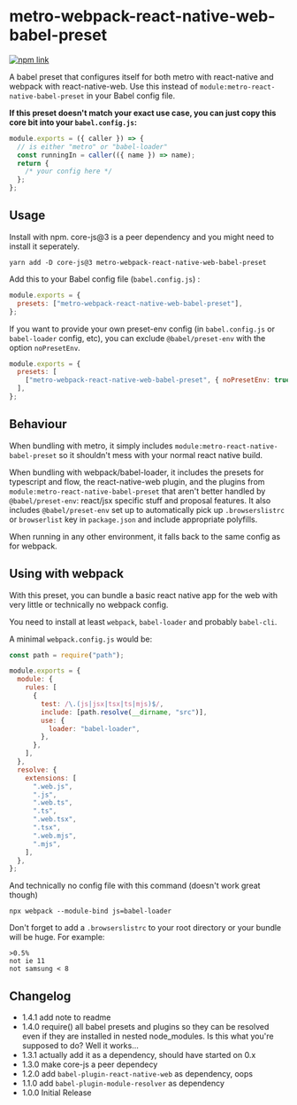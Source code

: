 # metro-webpack-react-native-web-babel-preset

[![npm link](https://img.shields.io/npm/v/@kall/babel-preset-react-native-web-quick.svg)](https://www.npmjs.com/package/@kall/babel-preset-react-native-web-quick)

A babel preset that configures itself for both metro with react-native and webpack with react-native-web. Use this instead of `module:metro-react-native-babel-preset` in your Babel config file.

**If this preset doesn't match your exact use case, you can just copy this core bit into your `babel.config.js`:**

```js
module.exports = ({ caller }) => {
  // is either "metro" or "babel-loader"
  const runningIn = caller(({ name }) => name);
  return {
    /* your config here */
  };
};
```

## Usage

Install with npm. core-js@3 is a peer dependency and you might need to install it seperately.

```
yarn add -D core-js@3 metro-webpack-react-native-web-babel-preset
```

Add this to your Babel config file (`babel.config.js`) :

```js
module.exports = {
  presets: ["metro-webpack-react-native-web-babel-preset"],
};
```

If you want to provide your own preset-env config (in `babel.config.js` or `babel-loader` config, etc), you can exclude `@babel/preset-env` with the option `noPresetEnv`.

```js
module.exports = {
  presets: [
    ["metro-webpack-react-native-web-babel-preset", { noPresetEnv: true }],
  ],
};
```

## Behaviour

When bundling with metro, it simply includes `module:metro-react-native-babel-preset` so it shouldn't mess with your normal react native build.

When bundling with webpack/babel-loader, it includes the presets for typescript and flow, the react-native-web plugin, and the plugins from `module:metro-react-native-babel-preset` that aren't better handled by `@babel/preset-env`: react/jsx specific stuff and proposal features. It also includes `@babel/preset-env` set up to automatically pick up `.browserslistrc` or `browserlist` key in `package.json` and include appropriate polyfills.

When running in any other environment, it falls back to the same config as for webpack.

## Using with webpack

With this preset, you can bundle a basic react native app for the web with very little or technically no webpack config.

You need to install at least `webpack`, `babel-loader` and probably `babel-cli`.

A minimal `webpack.config.js` would be:

```js
const path = require("path");

module.exports = {
  module: {
    rules: [
      {
        test: /\.(js|jsx|tsx|ts|mjs)$/,
        include: [path.resolve(__dirname, "src")],
        use: {
          loader: "babel-loader",
        },
      },
    ],
  },
  resolve: {
    extensions: [
      ".web.js",
      ".js",
      ".web.ts",
      ".ts",
      ".web.tsx",
      ".tsx",
      ".web.mjs",
      ".mjs",
    ],
  },
};
```

And technically no config file with this command (doesn't work great though)

```
npx webpack --module-bind js=babel-loader
```

Don't forget to add a `.browserslistrc` to your root directory or your bundle will be huge. For example:

```
>0.5%
not ie 11
not samsung < 8
```

## Changelog

- 1.4.1 add note to readme
- 1.4.0 require() all babel presets and plugins so they can be resolved even if they are installed in nested node_modules. Is this what you're supposed to do? Well it works...
- 1.3.1 actually add it as a dependency, should have started on 0.x
- 1.3.0 make core-js a peer dependecy
- 1.2.0 add `babel-plugin-react-native-web` as dependency, oops
- 1.1.0 add `babel-plugin-module-resolver` as dependency
- 1.0.0 Initial Release
